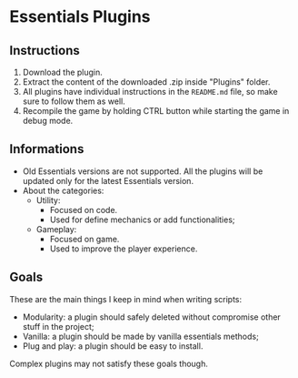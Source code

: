 # Essentials Plugins

## Instructions
1. Download the plugin.
2. Extract the content of the downloaded .zip inside "Plugins" folder.
3. All plugins have individual instructions in the `README.md` file, so make sure to follow them as well.
4. Recompile the game by holding CTRL button while starting the game in debug mode.

## Informations
- Old Essentials versions are not supported. All the plugins will be updated only for the latest Essentials version.
- About the categories:
  - Utility:
    - Focused on code.
    - Used for define mechanics or add functionalities;
  - Gameplay:
    - Focused on game.
    - Used to improve the player experience. 

## Goals
These are the main things I keep in mind when writing scripts:
- Modularity: a plugin should safely deleted without compromise other stuff in the project;
- Vanilla: a plugin should be made by vanilla essentials methods;
- Plug and play: a plugin should be easy to install.

Complex plugins may not satisfy these goals though.
